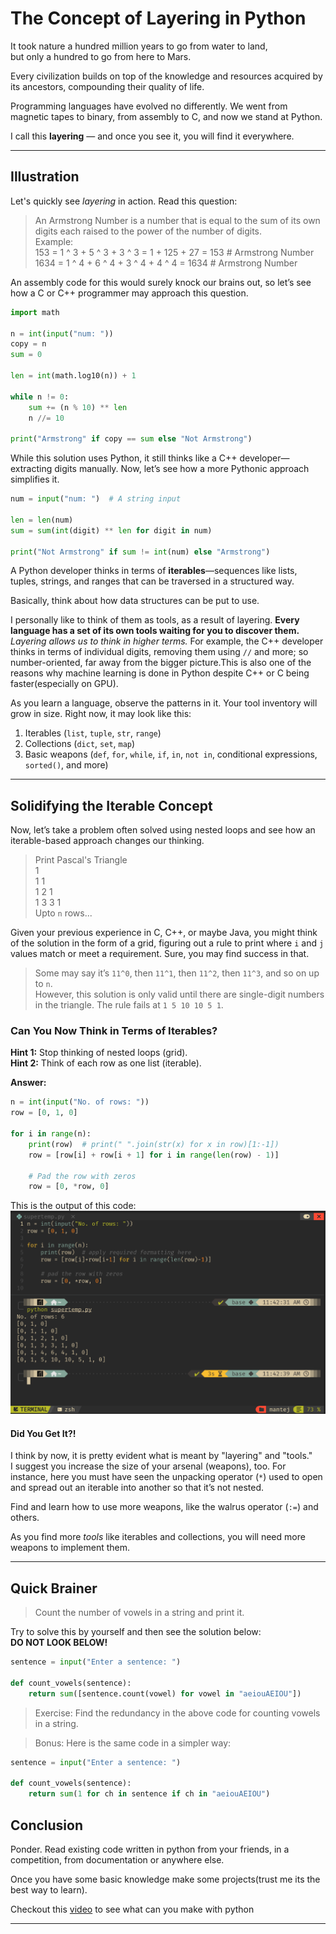# The Concept of Layering in Python

It took nature a hundred million years to go from water to land,  
but only a hundred to go from here to Mars.

Every civilization builds on top of the knowledge and resources acquired by its ancestors, compounding their quality of life.  

Programming languages have evolved no differently. We went from magnetic tapes to binary, from assembly to C, and now we stand at Python.

I call this **layering** — and once you see it, you will find it everywhere.

---

## Illustration

Let's quickly see *layering* in action. Read this question:

> An Armstrong Number is a number that is equal to the sum of its own digits each raised to the power of the number of digits.  
> Example:  
> 153 = 1 ^ 3 + 5 ^ 3 + 3 ^ 3 = 1 + 125 + 27 = 153 # Armstrong Number  
> 1634 = 1 ^ 4 + 6 ^ 4 + 3 ^ 4 + 4 ^ 4 = 1634 # Armstrong Number  

An assembly code for this would surely knock our brains out, so let’s see how a C or C++ programmer may approach this question.

```python
import math

n = int(input("num: "))
copy = n 
sum = 0

len = int(math.log10(n)) + 1

while n != 0:
    sum += (n % 10) ** len
    n //= 10

print("Armstrong" if copy == sum else "Not Armstrong")
```

While this solution uses Python, it still thinks like a C++ developer—extracting digits manually. Now, let’s see how a more Pythonic approach simplifies it.

```python
num = input("num: ")  # A string input

len = len(num)
sum = sum(int(digit) ** len for digit in num)

print("Not Armstrong" if sum != int(num) else "Armstrong")
```

A Python developer thinks in terms of **iterables**—sequences like lists, tuples, strings, and ranges that can be traversed in a structured way.  

Basically, think about how data structures can be put to use.  

I personally like to think of them as tools, as a result of layering. **Every language has a set of its own tools waiting for you to discover them.** *Layering allows us to think in higher terms.* For example, the C++ developer thinks in terms of individual digits, removing them using `//` and more; so number-oriented, far away from the bigger picture.This is also one of the reasons why machine learning is done in Python despite C++ or C being faster(especially on GPU).

As you learn a language, observe the patterns in it. Your tool inventory will grow in size. Right now, it may look like this:

1. Iterables (`list`, `tuple`, `str`, `range`)  
2. Collections (`dict`, `set`, `map`)  
3. Basic weapons (`def`, `for`, `while`, `if`, `in`, `not in`, conditional expressions, `sorted()`, and more)

---

## Solidifying the Iterable Concept

Now, let’s take a problem often solved using nested loops and see how an iterable-based approach changes our thinking.

> Print Pascal's Triangle  
>     1  
>    1 1  
>   1 2 1  
>  1 3 3 1  
> Upto `n` rows...

Given your previous experience in C, C++, or maybe Java, you might think of the solution in the form of a grid, figuring out a rule to print where `i` and `j` values match or meet a requirement. Sure, you may find success in that.

> Some may say it’s `11^0`, then `11^1`, then `11^2`, then `11^3`, and so on up to `n`.  
> However, this solution is only valid until there are single-digit numbers in the triangle. The rule fails at `1 5 10 10 5 1`.

### Can You Now Think in Terms of Iterables?

**Hint 1:** Stop thinking of nested loops (grid).  
**Hint 2:** Think of each row as one list (iterable).

**Answer:**

```python
n = int(input("No. of rows: "))
row = [0, 1, 0]

for i in range(n):
    print(row)  # print(" ".join(str(x) for x in row)[1:-1]) 
    row = [row[i] + row[i + 1] for i in range(len(row) - 1)]

    # Pad the row with zeros
    row = [0, *row, 0]
```

This is the output of this code:  
![Pascal's Triangle up to line 6](./img/pascalout.png)

#### Did You Get It?!

I think by now, it is pretty evident what is meant by "layering" and "tools."  
I suggest you increase the size of your arsenal (weapons), too. For instance, here you must have seen the unpacking operator (`*`) used to open and spread out an iterable into another so that it’s not nested.

Find and learn how to use more weapons, like the walrus operator (`:=`) and others.  

As you find more *tools* like iterables and collections, you will need more weapons to implement them.

---

## Quick Brainer

> Count the number of vowels in a string and print it.

Try to solve this by yourself and then see the solution below:  
**DO NOT LOOK BELOW!**

```python
sentence = input("Enter a sentence: ")

def count_vowels(sentence):
    return sum([sentence.count(vowel) for vowel in "aeiouAEIOU"])
```

> Exercise: Find the redundancy in the above code for counting vowels in a string.


> Bonus: Here is the same code in a simpler way:

```python
sentence = input("Enter a sentence: ")

def count_vowels(sentence):
    return sum(1 for ch in sentence if ch in "aeiouAEIOU")
```

## Conclusion

Ponder. 
Read existing code written in python from your friends, in a competition, from documentation or anywhere else. 

Once you have some basic knowledge make some projects(trust me its the best way to learn).

Checkout this [video](https://youtu.be/Yh5gcLG6C3Q) to see what can you make with python

---
